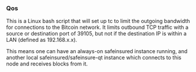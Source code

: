 ### Qos ###

This is a Linux bash script that will set up tc to limit the outgoing bandwidth for connections to the Bitcoin network. It limits outbound TCP traffic with a source or destination port of 39105, but not if the destination IP is within a LAN (defined as 192.168.x.x).

This means one can have an always-on safeinsured instance running, and another local safeinsured/safeinsure-qt instance which connects to this node and receives blocks from it.
